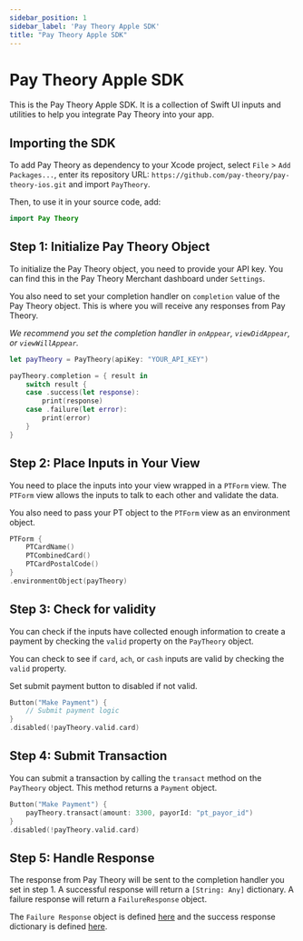```yaml
---
sidebar_position: 1
sidebar_label: 'Pay Theory Apple SDK'
title: "Pay Theory Apple SDK"
---
```

# Pay Theory Apple SDK

This is the Pay Theory Apple SDK. It is a collection of Swift UI inputs and utilities to help you integrate Pay Theory into your app.

## Importing the SDK

To add Pay Theory as dependency to your Xcode project, select `File` > `Add Packages...`, enter its repository URL: `https://github.com/pay-theory/pay-theory-ios.git` and import `PayTheory`.

Then, to use it in your source code, add:

```swift
import Pay Theory
```

## Step 1: Initialize Pay Theory Object

To initialize the Pay Theory object, you need to provide your API key. You can find this in the Pay Theory Merchant dashboard under `Settings`.

You also need to set your completion handler on `completion` value of the Pay Theory object. This is where you will receive any responses from Pay Theory.

*We recommend you set the completion handler in `onAppear`, `viewDidAppear`, or `viewWillAppear`.*

```swift
let payTheory = PayTheory(apiKey: "YOUR_API_KEY")

payTheory.completion = { result in
    switch result {
    case .success(let response):
        print(response)
    case .failure(let error):
        print(error)
    }
}
```

## Step 2: Place Inputs in Your View

You need to place the inputs into your view wrapped in a `PTForm` view. The `PTForm` view allows the inputs to talk to each other and validate the data.

You also need to pass your PT object to the `PTForm` view as an environment object.

```swift
PTForm {
    PTCardName()
    PTCombinedCard()
    PTCardPostalCode()
}
.environmentObject(payTheory)
```

## Step 3: Check for validity

You can check if the inputs have collected enough information to create a payment by checking the `valid` property on the `PayTheory` object.

You can check to see if `card`, `ach`, or `cash` inputs are valid by checking the `valid` property.

Set submit payment button to disabled if not valid.

```swift
Button("Make Payment") {
    // Submit payment logic
}
.disabled(!payTheory.valid.card)
``` 

## Step 4: Submit Transaction

You can submit a transaction by calling the `transact` method on the `PayTheory` object. This method returns a `Payment` object.

```swift
Button("Make Payment") {
    payTheory.transact(amount: 3300, payorId: "pt_payor_id")
}
.disabled(!payTheory.valid.card)
```

## Step 5: Handle Response

The response from Pay Theory will be sent to the completion handler you set in step 1. A successful response will return a `[String: Any]` dictionary. A failure response will return a `FailureResponse` object.

The `Failure Response` object is defined [here](COMPLETION_HANDLER#failure-response) and the success response dictionary is defined [here](COMPLETION_HANDLER#success-response).


